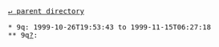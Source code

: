 <pre>
  <a href="../">&#x21b5; parent directory</a>
  
  * 9q: 1999-10-26T19:53:43 to 1999-11-15T06:27:18
  ** 9q<a href="?">?</a>: 
</pre>
